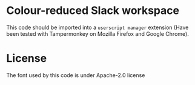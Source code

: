 # Colour-reduced Slack workspace

This code should be imported into a `userscript manager` extension (Have been tested with Tampermonkey on Mozilla Firefox and Google Chrome).


# License

The font used by this code is under Apache-2.0 license

